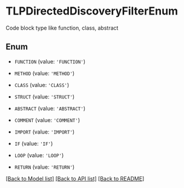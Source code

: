 # TLPDirectedDiscoveryFilterEnum

Code block type like function, class, abstract

## Enum

* `FUNCTION` (value: `'FUNCTION'`)

* `METHOD` (value: `'METHOD'`)

* `CLASS` (value: `'CLASS'`)

* `STRUCT` (value: `'STRUCT'`)

* `ABSTRACT` (value: `'ABSTRACT'`)

* `COMMENT` (value: `'COMMENT'`)

* `IMPORT` (value: `'IMPORT'`)

* `IF` (value: `'IF'`)

* `LOOP` (value: `'LOOP'`)

* `RETURN` (value: `'RETURN'`)

[[Back to Model list]](../README.md#documentation-for-models) [[Back to API list]](../README.md#documentation-for-api-endpoints) [[Back to README]](../README.md)


